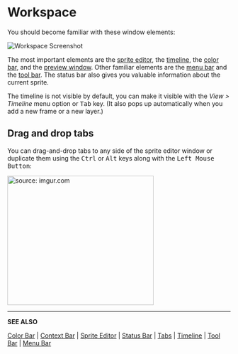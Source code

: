 # Workspace

You should become familiar with these window elements:

<img src="/docs/workspace/screen.png" alt="Workspace Screenshot" class="xN" />

The most important elements are the
[sprite editor](sprite-editor.md), the
[timeline](timeline.md), the [color bar](color-bar.md),
and the [preview window](preview-window.md).
Other familiar elements are the [menu bar](menu-bar.md) and
the [tool bar](tool-bar.md). The status bar also gives you valuable
information about the current sprite.

The timeline is not visible by default, you can make it visible with the
*View > Timeline* menu option or <kbd>Tab</kbd> key. (It also pops up
automatically when you add a new frame or a new layer.)

## Drag and drop tabs

You can drag-and-drop tabs to any side of the sprite editor window or
duplicate them using the <kbd>Ctrl</kbd> or <kbd>Alt</kbd> keys along
with the <kbd>Left Mouse Button</kbd>:

<p><a href="http://imgur.com/WiXPPgg"><img class="img-responsive" width="330" height="291" src="http://i.imgur.com/WiXPPgg.gif" title="source: imgur.com" /></a></p>

---

**SEE ALSO**

[Color Bar](color-bar.md) |
[Context Bar](context-bar.md) |
[Sprite Editor](sprite-editor.md) |
[Status Bar](status-bar.md) |
[Tabs](tabs.md) |
[Timeline](timeline.md) |
[Tool Bar](tool-bar.md) |
[Menu Bar](menu-bar.md)
